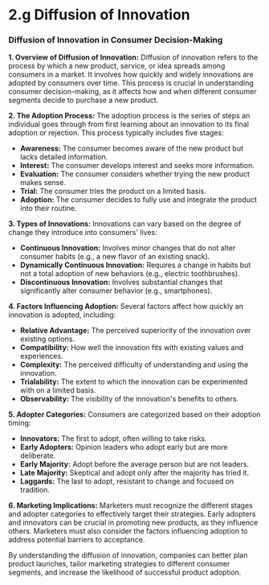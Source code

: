 # 2.g Diffusion of Innovation

### **Diffusion of Innovation in Consumer Decision-Making**

**1. Overview of Diffusion of Innovation:**
Diffusion of innovation refers to the process by which a new product, service, or idea spreads among consumers in a market. It involves how quickly and widely innovations are adopted by consumers over time. This process is crucial in understanding consumer decision-making, as it affects how and when different consumer segments decide to purchase a new product.

**2. The Adoption Process:**
The adoption process is the series of steps an individual goes through from first learning about an innovation to its final adoption or rejection. This process typically includes five stages:
- **Awareness:** The consumer becomes aware of the new product but lacks detailed information.
- **Interest:** The consumer develops interest and seeks more information.
- **Evaluation:** The consumer considers whether trying the new product makes sense.
- **Trial:** The consumer tries the product on a limited basis.
- **Adoption:** The consumer decides to fully use and integrate the product into their routine.

**3. Types of Innovations:**
Innovations can vary based on the degree of change they introduce into consumers' lives:
- **Continuous Innovation:** Involves minor changes that do not alter consumer habits (e.g., a new flavor of an existing snack).
- **Dynamically Continuous Innovation:** Requires a change in habits but not a total adoption of new behaviors (e.g., electric toothbrushes).
- **Discontinuous Innovation:** Involves substantial changes that significantly alter consumer behavior (e.g., smartphones).

**4. Factors Influencing Adoption:**
Several factors affect how quickly an innovation is adopted, including:
- **Relative Advantage:** The perceived superiority of the innovation over existing options.
- **Compatibility:** How well the innovation fits with existing values and experiences.
- **Complexity:** The perceived difficulty of understanding and using the innovation.
- **Trialability:** The extent to which the innovation can be experimented with on a limited basis.
- **Observability:** The visibility of the innovation's benefits to others.

**5. Adopter Categories:**
Consumers are categorized based on their adoption timing:
- **Innovators:** The first to adopt, often willing to take risks.
- **Early Adopters:** Opinion leaders who adopt early but are more deliberate.
- **Early Majority:** Adopt before the average person but are not leaders.
- **Late Majority:** Skeptical and adopt only after the majority has tried it.
- **Laggards:** The last to adopt, resistant to change and focused on tradition.

**6. Marketing Implications:**
Marketers must recognize the different stages and adopter categories to effectively target their strategies. Early adopters and innovators can be crucial in promoting new products, as they influence others. Marketers must also consider the factors influencing adoption to address potential barriers to acceptance.

By understanding the diffusion of innovation, companies can better plan product launches, tailor marketing strategies to different consumer segments, and increase the likelihood of successful product adoption.
